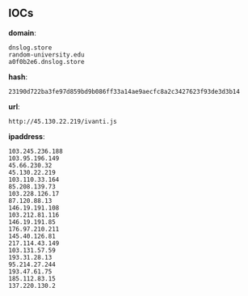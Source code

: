 
## IOCs

__domain__:

```text
dnslog.store
random-university.edu
a0f0b2e6.dnslog.store
```
__hash__:

```text
23190d722ba3fe97d859bd9b086ff33a14ae9aecfc8a2c3427623f93de3d3b14
```
__url__:

```text
http://45.130.22.219/ivanti.js
```
__ipaddress__:

```text
103.245.236.188
103.95.196.149
45.66.230.32
45.130.22.219
103.110.33.164
85.208.139.73
103.228.126.17
87.120.88.13
146.19.191.108
103.212.81.116
146.19.191.85
176.97.210.211
145.40.126.81
217.114.43.149
103.131.57.59
193.31.28.13
95.214.27.244
193.47.61.75
185.112.83.15
137.220.130.2
```
